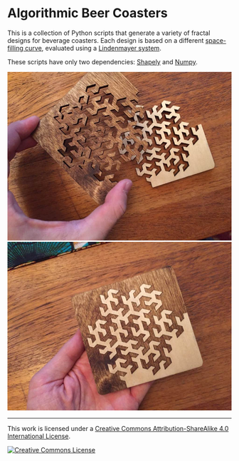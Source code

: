 # Algorithmic Beer Coasters

This is a collection of Python scripts that generate a variety of fractal
designs for beverage coasters. Each design is based on a different
[space-filling curve](https://en.wikipedia.org/wiki/Space-filling_curve),
evaluated using a [Lindenmayer system](https://en.wikipedia.org/wiki/L-system).

These scripts have only two dependencies:
[Shapely](https://pypi.python.org/pypi/Shapely) and
[Numpy](https://pypi.python.org/pypi/numpy).

![Photograph 1](open.jpg)![Photograph 2](closed.jpg)


---

This work is licensed under a [Creative Commons Attribution-ShareAlike 4.0 International License](http://creativecommons.org/licenses/by-sa/4.0/).

[![Creative Commons License](https://i.creativecommons.org/l/by-sa/4.0/88x31.png)](http://creativecommons.org/licenses/by-sa/4.0/)

